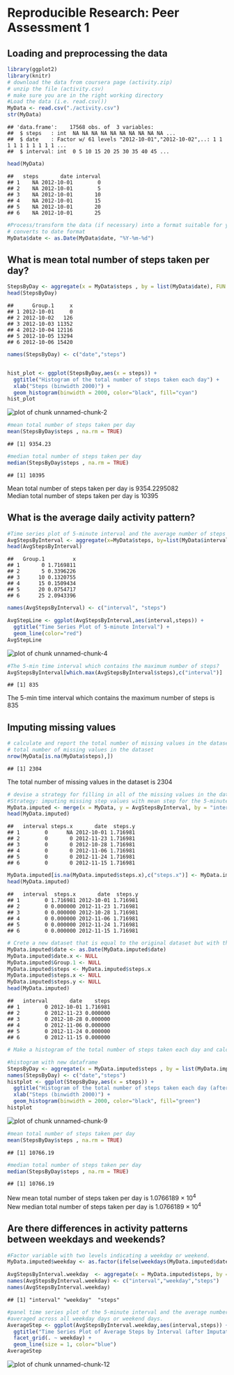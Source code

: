 # Reproducible Research: Peer Assessment 1

## Loading and preprocessing the data

```r
library(ggplot2)
library(knitr)
# download the data from coursera page (activity.zip)
# unzip the file (activity.csv)
# make sure you are in the right working directory
#Load the data (i.e. read.csv())
MyData <- read.csv("./activity.csv")
str(MyData)
```

```
## 'data.frame':	17568 obs. of  3 variables:
##  $ steps   : int  NA NA NA NA NA NA NA NA NA NA ...
##  $ date    : Factor w/ 61 levels "2012-10-01","2012-10-02",..: 1 1 1 1 1 1 1 1 1 1 ...
##  $ interval: int  0 5 10 15 20 25 30 35 40 45 ...
```

```r
head(MyData)
```

```
##   steps       date interval
## 1    NA 2012-10-01        0
## 2    NA 2012-10-01        5
## 3    NA 2012-10-01       10
## 4    NA 2012-10-01       15
## 5    NA 2012-10-01       20
## 6    NA 2012-10-01       25
```

```r
#Process/transform the data (if necessary) into a format suitable for your analysis
# converts to date format
MyData$date <- as.Date(MyData$date, "%Y-%m-%d")
```

## What is mean total number of steps taken per day?

```r
StepsByDay <- aggregate(x = MyData$steps , by = list(MyData$date), FUN = sum ,na.rm=TRUE)
head(StepsByDay)
```

```
##      Group.1     x
## 1 2012-10-01     0
## 2 2012-10-02   126
## 3 2012-10-03 11352
## 4 2012-10-04 12116
## 5 2012-10-05 13294
## 6 2012-10-06 15420
```

```r
names(StepsByDay) <- c("date","steps")


hist_plot <- ggplot(StepsByDay,aes(x = steps)) +
  ggtitle("Histogram of the total number of steps taken each day") +
  xlab("Steps (binwidth 2000)") +
  geom_histogram(binwidth = 2000, color="black", fill="cyan")
hist_plot
```

![plot of chunk unnamed-chunk-2](figure/unnamed-chunk-2-1.png) 

```r
#mean total number of steps taken per day
mean(StepsByDay$steps , na.rm = TRUE)
```

```
## [1] 9354.23
```

```r
#median total number of steps taken per day
median(StepsByDay$steps , na.rm = TRUE)
```

```
## [1] 10395
```



Mean total number of steps taken per day is 9354.2295082 <br>
Median total number of steps taken per day is 10395

## What is the average daily activity pattern?

```r
#Time series plot of 5-minute interval and the average number of steps taken, averaged across all days
AvgStepsByInterval <- aggregate(x=MyData$steps, by=list(MyData$interval), FUN=mean, na.rm=TRUE)
head(AvgStepsByInterval)
```

```
##   Group.1         x
## 1       0 1.7169811
## 2       5 0.3396226
## 3      10 0.1320755
## 4      15 0.1509434
## 5      20 0.0754717
## 6      25 2.0943396
```

```r
names(AvgStepsByInterval) <- c("interval", "steps")

AvgStepLine <- ggplot(AvgStepsByInterval,aes(interval,steps)) +
  ggtitle("Time Series Plot of 5-minute Interval") +
  geom_line(color="red")
AvgStepLine  
```

![plot of chunk unnamed-chunk-4](figure/unnamed-chunk-4-1.png) 


```r
#The 5-min time interval which contains the maximum number of steps?
AvgStepsByInterval[which.max(AvgStepsByInterval$steps),c("interval")]
```

```
## [1] 835
```



The 5-min time interval which contains the maximum number of steps is 835

## Imputing missing values

```r
# calculate and report the total number of missing values in the dataset (i.e. the total number of rows with NAs)
# total number of missing values in the dataset
nrow(MyData[is.na(MyData$steps),])
```

```
## [1] 2304
```

The total number of missing values in the dataset is 2304

```r
# devise a strategy for filling in all of the missing values in the dataset. The strategy does not need to be sophisticated.  For example, you could use the mean/median for that day, or the mean for that 5-minute interval, etc.
#Strategy: imputing missing step values with mean step for the 5-minute interval
MyData.imputed <- merge(x = MyData, y = AvgStepsByInterval, by = "interval", all.x = TRUE)
head(MyData.imputed)
```

```
##   interval steps.x       date  steps.y
## 1        0      NA 2012-10-01 1.716981
## 2        0       0 2012-11-23 1.716981
## 3        0       0 2012-10-28 1.716981
## 4        0       0 2012-11-06 1.716981
## 5        0       0 2012-11-24 1.716981
## 6        0       0 2012-11-15 1.716981
```

```r
MyData.imputed[is.na(MyData.imputed$steps.x),c("steps.x")] <- MyData.imputed[is.na(MyData.imputed$steps.x),c("steps.y")]
head(MyData.imputed)
```

```
##   interval  steps.x       date  steps.y
## 1        0 1.716981 2012-10-01 1.716981
## 2        0 0.000000 2012-11-23 1.716981
## 3        0 0.000000 2012-10-28 1.716981
## 4        0 0.000000 2012-11-06 1.716981
## 5        0 0.000000 2012-11-24 1.716981
## 6        0 0.000000 2012-11-15 1.716981
```

```r
# Crete a new dataset that is equal to the original dataset but with the missing data filled in.
MyData.imputed$date <- as.Date(MyData.imputed$date)
MyData.imputed$date.x <- NULL
MyData.imputed$Group.1 <- NULL
MyData.imputed$steps <- MyData.imputed$steps.x
MyData.imputed$steps.x <- NULL
MyData.imputed$steps.y <- NULL
head(MyData.imputed)
```

```
##   interval       date    steps
## 1        0 2012-10-01 1.716981
## 2        0 2012-11-23 0.000000
## 3        0 2012-10-28 0.000000
## 4        0 2012-11-06 0.000000
## 5        0 2012-11-24 0.000000
## 6        0 2012-11-15 0.000000
```

```r
# Make a histogram of the total number of steps taken each day and calculate and report the mean and median total number of steps taken per day.  Do these values differ from the estimates from the first part of the assignment?  What is the impact of imputing missing data on the estimates of the total daily number of steps?

#histogram with new dataframe
StepsByDay <- aggregate(x = MyData.imputed$steps , by = list(MyData.imputed$date), FUN = sum ,na.rm=TRUE)
names(StepsByDay) <- c("date","steps")
histplot <- ggplot(StepsByDay,aes(x = steps)) +
  ggtitle("Histogram of the total number of steps taken each day (after imputation)") +
  xlab("Steps (binwidth 2000)") +
  geom_histogram(binwidth = 2000, color="black", fill="green")
histplot
```

![plot of chunk unnamed-chunk-9](figure/unnamed-chunk-9-1.png) 


```r
#mean total number of steps taken per day
mean(StepsByDay$steps , na.rm = TRUE)
```

```
## [1] 10766.19
```

```r
#median total number of steps taken per day
median(StepsByDay$steps , na.rm = TRUE)
```

```
## [1] 10766.19
```



New mean total number of steps taken per day is 1.0766189 &times; 10<sup>4</sup>  <br>
New median total number of steps taken per day is 1.0766189 &times; 10<sup>4</sup>

## Are there differences in activity patterns between weekdays and weekends?

```r
#Factor variable with two levels indicating a weekday or weekend.
MyData.imputed$weekday <- as.factor(ifelse(weekdays(MyData.imputed$date) %in% c("Saturday","Sunday"), "Weekend", "Weekday")) 

AvgStepsByInterval.weekday  <- aggregate(x = MyData.imputed$steps, by = list(MyData.imputed$interval,MyData.imputed$weekday), FUN = mean ,na.rm=TRUE)
names(AvgStepsByInterval.weekday) <- c("interval","weekday","steps")
names(AvgStepsByInterval.weekday)
```

```
## [1] "interval" "weekday"  "steps"
```

```r
#panel time series plot of the 5-minute interval and the average number of steps taken 
#averaged across all weekday days or weekend days.
AverageStep <- ggplot(AvgStepsByInterval.weekday,aes(interval,steps)) +
  ggtitle("Time Series Plot of Average Steps by Interval (after Imputation)") +
  facet_grid(. ~ weekday) +
  geom_line(size = 1, color="blue")
AverageStep  
```

![plot of chunk unnamed-chunk-12](figure/unnamed-chunk-12-1.png) 

